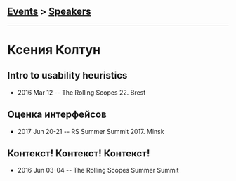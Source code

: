 ## [Events](../README.md) > [Speakers](../speakers.md)
---

# Ксения Колтун

## Intro to usability heuristics
- 2016 Mar 12 -- The Rolling Scopes 22. Brest    
## Оценка интерфейсов
- 2017 Jun 20-21 -- RS Summer Summit 2017. Minsk    
## Контекст! Контекст! Контекст!
- 2016 Jun 03-04 -- The Rolling Scopes Summer Summit    
